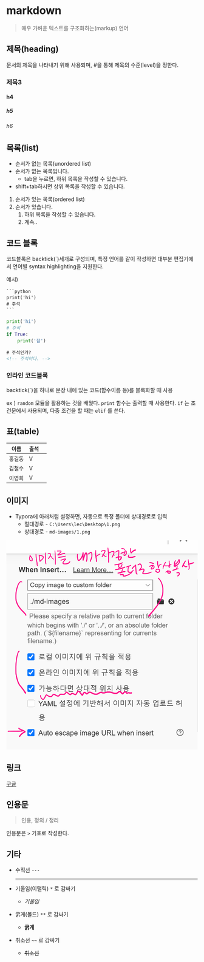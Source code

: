 # markdown 

> 매우 가벼운 텍스트를 구조화하는(markup) 언어

## 제목(heading)

문서의 제목을 나타내기 위해 사용되며, #을 통해 제목의 수준(level)을 정한다.

### 제목3

#### h4

##### h5

###### h6

## 목록(list)

* 순서가 없는 목록(unordered list)
* 순서가 없는 목록입니다.
  * tab을 누르면, 하위 목록을 작성할 수 있습니다.
* shift+tab하시면 상위 목록을 작성할 수 있습니다.

1. 순서가 있는 목록(ordered list)
2. 순서가 있습니다.
   1. 하위 목록을 작성할 수 있습니다.
   2. 계속..

## 코드 블록

코드블록은 backtick(`)세개로 구성되며, 특정 언어를 같이 작성하면 대부분 편집기에서 언어별 syntax highlighting을 지원한다.

예시) 

```
```python
print('hi')
# 주석
​```
```

```python
print('hi')
# 주석
if True:
    print('참')
```

```html
# 주석인가?
<!-- 주석이다. -->
```

### 인라인 코드블록

backtick(`)을 하나로 문장 내에 있는 코드(함수이름 등)를 블록화할 때 사용

ex ) `random` 모듈을 활용하는 것을 배웠다. `print` 함수는 출력할 때 사용한다. `if` 는 조건문에서 사용되며, 다중 조건을 할 때는 `elif` 를 쓴다.



## 표(table)

| 이름   | 출석 |      |
| ------ | ---- | ---- |
| 홍길동 | V    |      |
| 김철수 | V    |      |
| 이영희 | V    |      |

## 이미지

* Typora에 아래처럼 설정하면, 자동으로 특정 폴더에 상대경로로 입력
  * 절대경로 - `C:\Users\lec\Desktop\1.png`
  * 상대경로 - `md-images/1.png`

![image-20210715100036428](markdown.assets/image-20210715100036428.png)

## 링크

[구글](https://google.com)

## 인용문

> 인용, 정의 / 정리

인용문은 `>` 기호로 작성한다.

## 기타

* 수직선 `---` 

  ---

* 기울임(이탤릭) `*` 로 감싸기

  * *기울임*

* 굵게(볼드) `**` 로 감싸기

  * **굵게**

* 취소선 `~~` 로 감싸기

  * ~~취소선~~























